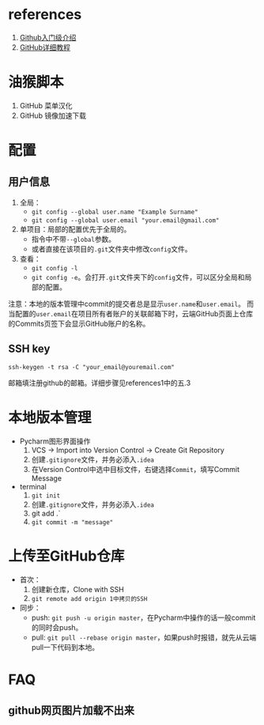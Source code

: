 # references
1. [Github入门级介绍](https://www.cnblogs.com/wenjieding/p/10891556.html)
2. [GitHub详细教程](https://blog.csdn.net/tangbin330/article/details/9128765)

# 油猴脚本
1. GitHub 菜单汉化
2. GitHub 镜像加速下载

# 配置

## 用户信息
1. 全局：
    * `git config --global user.name "Example Surname"`
    * `git config --global user.email "your.email@gmail.com"`
2. 单项目：局部的配置优先于全局的。
    * 指令中不带`--global`参数。
    * 或者直接在该项目的`.git`文件夹中修改`config`文件。
3. 查看：
    * `git config -l`
    * `git config -e`。会打开`.git`文件夹下的`config`文件，可以区分全局和局部的配置。

注意：本地的版本管理中commit的提交者总是显示`user.name`和`user.email`。
而当配置的`user.email`在项目所有者账户的关联邮箱下时，云端GitHub页面上仓库的Commits页签下会显示GitHub账户的名称。

## SSH key
`ssh-keygen -t rsa -C "your_email@youremail.com"`

邮箱填注册github的邮箱。详细步骤见references1中的五.3

# 本地版本管理
* Pycharm图形界面操作
    1. VCS -> Import into Version Control -> Create Git Repository
    2. 创建`.gitignore`文件，并务必添入`.idea`
    3. 在Version Control中选中目标文件，右键选择`Commit`，填写Commit Message
* terminal 
    1. `git init`
    2. 创建`.gitignore`文件，并务必添入`.idea`
    3. git add .`
    4. `git commit -m "message"`
    
# 上传至GitHub仓库
* 首次：
    1. 创建新仓库，Clone with SSH
    2. `git remote add origin 1中拷贝的SSH`
* 同步：
    * push: `git push -u origin master`，在Pycharm中操作的话一般commit的同时会push。
    * pull: `git pull --rebase origin master`，如果push时报错，就先从云端pull一下代码到本地。
    
    
# FAQ

## github网页图片加载不出来

